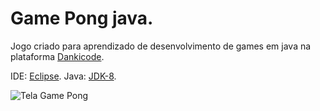 # Game Pong java.

Jogo criado para aprendizado de desenvolvimento de games em java na plataforma [Dankicode](https://cursos.dankicode.com/ "Dankicode").

IDE: [Eclipse](https://www.eclipse.org/downloads/ "Eclipse").
Java: [JDK-8](https://www.oracle.com/java/technologies/javase-jdk8-downloads.html "JDK-8").

![Tela Game Pong](https://i.imgur.com/o4TuSjz.png "Tela Game Pong")
